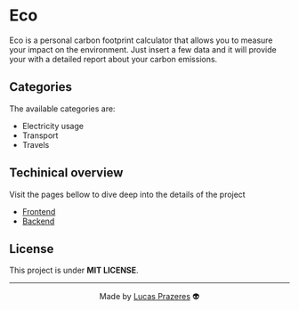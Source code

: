 # Eco

Eco is a personal carbon footprint calculator that allows you to measure your impact on the environment. Just insert a few data and it will provide your with a detailed report about your carbon emissions.

## Categories

The available categories are:

- Electricity usage
- Transport
- Travels

## Techinical overview

Visit the pages bellow to dive deep into the details of the project

- [Frontend](/frontend)
- [Backend](/backend)

## License

This project is under **MIT LICENSE**. 

---

<div align=center>
  Made by <a href="https://www.linkedin.com/in/lucas-prazeres/">Lucas Prazeres</a> 👽
</div>
